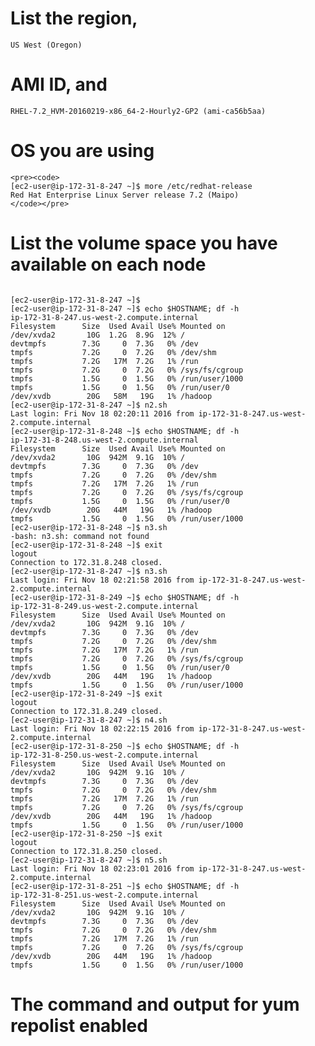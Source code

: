 # List the region, 
    US West (Oregon)
# AMI ID, and 
    RHEL-7.2_HVM-20160219-x86_64-2-Hourly2-GP2 (ami-ca56b5aa)
# OS you are using
    <pre><code>
    [ec2-user@ip-172-31-8-247 ~]$ more /etc/redhat-release
    Red Hat Enterprise Linux Server release 7.2 (Maipo)
    </code></pre>
# List the volume space you have available on each node
<pre><code>
[ec2-user@ip-172-31-8-247 ~]$
[ec2-user@ip-172-31-8-247 ~]$ echo $HOSTNAME; df -h
ip-172-31-8-247.us-west-2.compute.internal
Filesystem      Size  Used Avail Use% Mounted on
/dev/xvda2       10G  1.2G  8.9G  12% /
devtmpfs        7.3G     0  7.3G   0% /dev
tmpfs           7.2G     0  7.2G   0% /dev/shm
tmpfs           7.2G   17M  7.2G   1% /run
tmpfs           7.2G     0  7.2G   0% /sys/fs/cgroup
tmpfs           1.5G     0  1.5G   0% /run/user/1000
tmpfs           1.5G     0  1.5G   0% /run/user/0
/dev/xvdb        20G   58M   19G   1% /hadoop
[ec2-user@ip-172-31-8-247 ~]$ n2.sh
Last login: Fri Nov 18 02:20:11 2016 from ip-172-31-8-247.us-west-2.compute.internal
[ec2-user@ip-172-31-8-248 ~]$ echo $HOSTNAME; df -h
ip-172-31-8-248.us-west-2.compute.internal
Filesystem      Size  Used Avail Use% Mounted on
/dev/xvda2       10G  942M  9.1G  10% /
devtmpfs        7.3G     0  7.3G   0% /dev
tmpfs           7.2G     0  7.2G   0% /dev/shm
tmpfs           7.2G   17M  7.2G   1% /run
tmpfs           7.2G     0  7.2G   0% /sys/fs/cgroup
tmpfs           1.5G     0  1.5G   0% /run/user/0
/dev/xvdb        20G   44M   19G   1% /hadoop
tmpfs           1.5G     0  1.5G   0% /run/user/1000
[ec2-user@ip-172-31-8-248 ~]$ n3.sh
-bash: n3.sh: command not found
[ec2-user@ip-172-31-8-248 ~]$ exit
logout
Connection to 172.31.8.248 closed.
[ec2-user@ip-172-31-8-247 ~]$ n3.sh
Last login: Fri Nov 18 02:21:58 2016 from ip-172-31-8-247.us-west-2.compute.internal
[ec2-user@ip-172-31-8-249 ~]$ echo $HOSTNAME; df -h
ip-172-31-8-249.us-west-2.compute.internal
Filesystem      Size  Used Avail Use% Mounted on
/dev/xvda2       10G  942M  9.1G  10% /
devtmpfs        7.3G     0  7.3G   0% /dev
tmpfs           7.2G     0  7.2G   0% /dev/shm
tmpfs           7.2G   17M  7.2G   1% /run
tmpfs           7.2G     0  7.2G   0% /sys/fs/cgroup
tmpfs           1.5G     0  1.5G   0% /run/user/0
/dev/xvdb        20G   44M   19G   1% /hadoop
tmpfs           1.5G     0  1.5G   0% /run/user/1000
[ec2-user@ip-172-31-8-249 ~]$ exit
logout
Connection to 172.31.8.249 closed.
[ec2-user@ip-172-31-8-247 ~]$ n4.sh
Last login: Fri Nov 18 02:22:15 2016 from ip-172-31-8-247.us-west-2.compute.internal
[ec2-user@ip-172-31-8-250 ~]$ echo $HOSTNAME; df -h
ip-172-31-8-250.us-west-2.compute.internal
Filesystem      Size  Used Avail Use% Mounted on
/dev/xvda2       10G  942M  9.1G  10% /
devtmpfs        7.3G     0  7.3G   0% /dev
tmpfs           7.2G     0  7.2G   0% /dev/shm
tmpfs           7.2G   17M  7.2G   1% /run
tmpfs           7.2G     0  7.2G   0% /sys/fs/cgroup
/dev/xvdb        20G   44M   19G   1% /hadoop
tmpfs           1.5G     0  1.5G   0% /run/user/1000
[ec2-user@ip-172-31-8-250 ~]$ exit
logout
Connection to 172.31.8.250 closed.
[ec2-user@ip-172-31-8-247 ~]$ n5.sh
Last login: Fri Nov 18 02:23:01 2016 from ip-172-31-8-247.us-west-2.compute.internal
[ec2-user@ip-172-31-8-251 ~]$ echo $HOSTNAME; df -h
ip-172-31-8-251.us-west-2.compute.internal
Filesystem      Size  Used Avail Use% Mounted on
/dev/xvda2       10G  942M  9.1G  10% /
devtmpfs        7.3G     0  7.3G   0% /dev
tmpfs           7.2G     0  7.2G   0% /dev/shm
tmpfs           7.2G   17M  7.2G   1% /run
tmpfs           7.2G     0  7.2G   0% /sys/fs/cgroup
/dev/xvdb        20G   44M   19G   1% /hadoop
tmpfs           1.5G     0  1.5G   0% /run/user/1000
</code></pre>
# The command and output for yum repolist enabled
